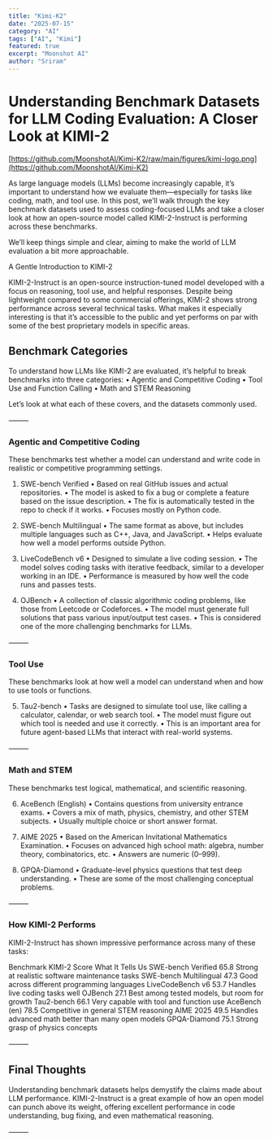 ```yaml
---
title: "Kimi-K2"
date: "2025-07-15"
category: "AI"
tags: ["AI", "Kimi"]
featured: true
excerpt: "Moonshot AI"
author: "Sriram"
---
```



# Understanding Benchmark Datasets for LLM Coding Evaluation: A Closer Look at KIMI-2

[https://github.com/MoonshotAI/Kimi-K2/raw/main/figures/kimi-logo.png](https://github.com/MoonshotAI/Kimi-K2)

As large language models (LLMs) become increasingly capable, it’s important to understand how we evaluate them—especially for tasks like coding, math, and tool use. In this post, we’ll walk through the key benchmark datasets used to assess coding-focused LLMs and take a closer look at how an open-source model called KIMI-2-Instruct is performing across these benchmarks.

We’ll keep things simple and clear, aiming to make the world of LLM evaluation a bit more approachable.

A Gentle Introduction to KIMI-2

KIMI-2-Instruct is an open-source instruction-tuned model developed with a focus on reasoning, tool use, and helpful responses. Despite being lightweight compared to some commercial offerings, KIMI-2 shows strong performance across several technical tasks. What makes it especially interesting is that it’s accessible to the public and yet performs on par with some of the best proprietary models in specific areas.

## Benchmark Categories

To understand how LLMs like KIMI-2 are evaluated, it’s helpful to break benchmarks into three categories:
	•	Agentic and Competitive Coding
	•	Tool Use and Function Calling
	•	Math and STEM Reasoning

Let’s look at what each of these covers, and the datasets commonly used.

⸻

### Agentic and Competitive Coding

These benchmarks test whether a model can understand and write code in realistic or competitive programming settings.

1. SWE-bench Verified
	•	Based on real GitHub issues and actual repositories.
	•	The model is asked to fix a bug or complete a feature based on the issue description.
	•	The fix is automatically tested in the repo to check if it works.
	•	Focuses mostly on Python code.

2. SWE-bench Multilingual
	•	The same format as above, but includes multiple languages such as C++, Java, and JavaScript.
	•	Helps evaluate how well a model performs outside Python.

3. LiveCodeBench v6
	•	Designed to simulate a live coding session.
	•	The model solves coding tasks with iterative feedback, similar to a developer working in an IDE.
	•	Performance is measured by how well the code runs and passes tests.

4. OJBench
	•	A collection of classic algorithmic coding problems, like those from Leetcode or Codeforces.
	•	The model must generate full solutions that pass various input/output test cases.
	•	This is considered one of the more challenging benchmarks for LLMs.

⸻

### Tool Use

These benchmarks look at how well a model can understand when and how to use tools or functions.

5. Tau2-bench
	•	Tasks are designed to simulate tool use, like calling a calculator, calendar, or web search tool.
	•	The model must figure out which tool is needed and use it correctly.
	•	This is an important area for future agent-based LLMs that interact with real-world systems.

⸻

### Math and STEM

These benchmarks test logical, mathematical, and scientific reasoning.

6. AceBench (English)
	•	Contains questions from university entrance exams.
	•	Covers a mix of math, physics, chemistry, and other STEM subjects.
	•	Usually multiple choice or short answer format.

7. AIME 2025
	•	Based on the American Invitational Mathematics Examination.
	•	Focuses on advanced high school math: algebra, number theory, combinatorics, etc.
	•	Answers are numeric (0–999).

8. GPQA-Diamond
	•	Graduate-level physics questions that test deep understanding.
	•	These are some of the most challenging conceptual problems.

⸻

### How KIMI-2 Performs

KIMI-2-Instruct has shown impressive performance across many of these tasks:

Benchmark	KIMI-2 Score	What It Tells Us
SWE-bench Verified	65.8	Strong at realistic software maintenance tasks
SWE-bench Multilingual	47.3	Good across different programming languages
LiveCodeBench v6	53.7	Handles live coding tasks well
OJBench	27.1	Best among tested models, but room for growth
Tau2-bench	66.1	Very capable with tool and function use
AceBench (en)	78.5	Competitive in general STEM reasoning
AIME 2025	49.5	Handles advanced math better than many open models
GPQA-Diamond	75.1	Strong grasp of physics concepts


⸻

## Final Thoughts

Understanding benchmark datasets helps demystify the claims made about LLM performance. KIMI-2-Instruct is a great example of how an open model can punch above its weight, offering excellent performance in code understanding, bug fixing, and even mathematical reasoning.

⸻


